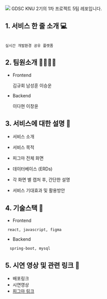 <img src="https://capsule-render.vercel.app/api?type=waving&color=auto&height=200&section=header&text=2nd-1st-Project-Team5&fontSize=70" />
GDSC KNU 2기의 1차 프로젝트 5팀 레포입니다.

## 1. 서비스 한 줄 소개 💻
  ```
  
  실시간 개발환경 공유 플랫폼
  ```
## 2. 팀원소개 👨‍👨‍👧‍👦
- Frontend 

  김규회 남성훈 이승운
  
- Backend 

  이다현 이창윤
## 3. 서비스에 대한 설명 📌
- 서비스 소개
  
- 서비스 목적
- 피그마 전체 화면
- 데이터베이스 (ERDs)
- 각 화면 별 캡처 후, 간단한 설명
- 서비스 기대효과 및 활용방안
## 4. 기술스택 🔧
 
 - Frontend
 ```
  react, javascript, figma
 ```
 - Backend
```
  spring-boot, mysql
```

## 5. 시연 영상 및 관련 링크 🔗
- 배포링크
- 시연영상 
- [피그마 링크](https://www.figma.com/file/qQDDWzqkgIukzNdL9UNkLP/Coby-Design-File?type=design&node-id=0-1&t=2oCCePBv0KUqnbtv-0)
